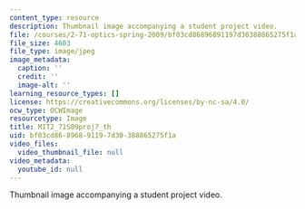 ```yaml
---
content_type: resource
description: Thumbnail image accompanying a student project video.
file: /courses/2-71-optics-spring-2009/bf03cd86896891197d30388865275f1a_MIT2_71S09proj7_th.jpg
file_size: 4603
file_type: image/jpeg
image_metadata:
  caption: ''
  credit: ''
  image-alt: ''
learning_resource_types: []
license: https://creativecommons.org/licenses/by-nc-sa/4.0/
ocw_type: OCWImage
resourcetype: Image
title: MIT2_71S09proj7_th
uid: bf03cd86-8968-9119-7d30-388865275f1a
video_files:
  video_thumbnail_file: null
video_metadata:
  youtube_id: null
---
```

Thumbnail image accompanying a student project video.